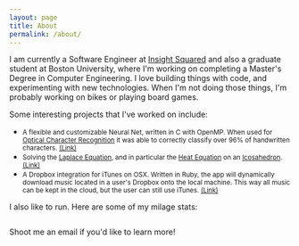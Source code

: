 ```yaml
---
layout: page
title: About
permalink: /about/
---
```


I am currently a Software Engineer at [Insight Squared](https://www.insightsquared.com/)  and also a graduate student at Boston University, where I'm working on completing a Master's Degree in Computer Engineering. I love building things with code, and experimenting with new technologies. When I'm not doing those things, I'm probably working on bikes or playing board games.

Some interesting projects that I've worked on include:

  - <span style="font-size: smaller;">A flexible and customizable Neural Net, written in C with OpenMP. When used for [Optical Character Recognition](https://en.wikipedia.org/wiki/Optical_character_recognition) it was able to correctly classify over 96% of handwritten characters. [(Link)]({{site.github}}/neural-net-OCR)</span>
  - <span style="font-size: smaller;">Solving the [Laplace Equation](https://en.wikipedia.org/wiki/Laplace%27s_equation), and in particular the [Heat Equation](https://en.wikipedia.org/wiki/Heat_equation) on an [Icosahedron](https://en.wikipedia.org/wiki/Icosahedron). [(Link)]({{site.github}}/icosahedral-lattice)</span>
  - <span style="font-size: smaller;">A Dropbox integration for iTunes on OSX. Written in Ruby, the app will dynamically download music located in a user's Dropbox onto the local machine. This way all music can be kept in the cloud, but the user can still use iTunes. [(Link)]({{site.github}}/henchman)</span>

I also like to run. Here are some of my milage stats:
<pre id="contents"></pre>

Shoot me an email if you'd like to learn more!

<script type="text/javascript">
function populatePre(url) {
    var xhr = new XMLHttpRequest();
    xhr.onload = function () {
        document.getElementById('contents').textContent = this.responseText;
    };
    xhr.open('GET', url);
    xhr.send();
}
populatePre('/bin/stats.txt');
</script>

